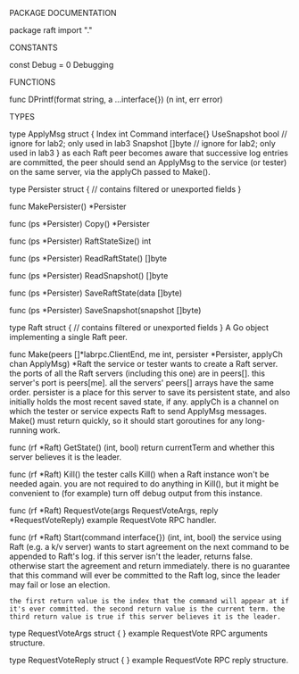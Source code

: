 PACKAGE DOCUMENTATION

package raft
    import "."


CONSTANTS

const Debug = 0
    Debugging

FUNCTIONS

func DPrintf(format string, a ...interface{}) (n int, err error)

TYPES

type ApplyMsg struct {
    Index       int
    Command     interface{}
    UseSnapshot bool   // ignore for lab2; only used in lab3
    Snapshot    []byte // ignore for lab2; only used in lab3
}
    as each Raft peer becomes aware that successive log entries are
    committed, the peer should send an ApplyMsg to the service (or tester)
    on the same server, via the applyCh passed to Make().

type Persister struct {
    // contains filtered or unexported fields
}

func MakePersister() *Persister

func (ps *Persister) Copy() *Persister

func (ps *Persister) RaftStateSize() int

func (ps *Persister) ReadRaftState() []byte

func (ps *Persister) ReadSnapshot() []byte

func (ps *Persister) SaveRaftState(data []byte)

func (ps *Persister) SaveSnapshot(snapshot []byte)

type Raft struct {
    // contains filtered or unexported fields
}
    A Go object implementing a single Raft peer.

func Make(peers []*labrpc.ClientEnd, me int,
    persister *Persister, applyCh chan ApplyMsg) *Raft
    the service or tester wants to create a Raft server. the ports of all
    the Raft servers (including this one) are in peers[]. this server's port
    is peers[me]. all the servers' peers[] arrays have the same order.
    persister is a place for this server to save its persistent state, and
    also initially holds the most recent saved state, if any. applyCh is a
    channel on which the tester or service expects Raft to send ApplyMsg
    messages. Make() must return quickly, so it should start goroutines for
    any long-running work.

func (rf *Raft) GetState() (int, bool)
    return currentTerm and whether this server believes it is the leader.

func (rf *Raft) Kill()
    the tester calls Kill() when a Raft instance won't be needed again. you
    are not required to do anything in Kill(), but it might be convenient to
    (for example) turn off debug output from this instance.

func (rf *Raft) RequestVote(args RequestVoteArgs, reply *RequestVoteReply)
    example RequestVote RPC handler.

func (rf *Raft) Start(command interface{}) (int, int, bool)
    the service using Raft (e.g. a k/v server) wants to start agreement on
    the next command to be appended to Raft's log. if this server isn't the
    leader, returns false. otherwise start the agreement and return
    immediately. there is no guarantee that this command will ever be
    committed to the Raft log, since the leader may fail or lose an
    election.

    the first return value is the index that the command will appear at if
    it's ever committed. the second return value is the current term. the
    third return value is true if this server believes it is the leader.

type RequestVoteArgs struct {
}
    example RequestVote RPC arguments structure.

type RequestVoteReply struct {
}
    example RequestVote RPC reply structure.


